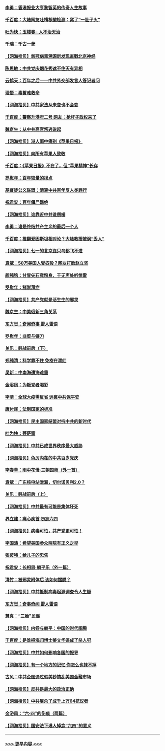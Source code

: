 #### [李勇：香港报业大亨黎智英的传奇人生故事](../pages/nsc993/n13055258.md?t=06291952) 
#### [千百度：大陆网友吐槽核酸检测：窝了“一肚子火”](../pages/nsc993/n13055194.md?t=06291952) 
#### [吐为快：玉楼春 · 人不治天治](../pages/nsc993/n13054028.md?t=06291952) 
#### [千瑞：千古一孽](../pages/nsc993/n13054016.md?t=06291952) 
#### [【网海拾贝】新冠病毒溯源新发现直戳北京神经](../pages/nsc993/n13052425.md?t=06291952) 
#### [陈思敏：中共党庆烟花秀遮不住天有异相](../pages/nsc993/n13052020.md?t=06291952) 
#### [云鹤天：百年之后——中共外交部发言人答记者问](../pages/nsc993/n13051604.md?t=06291952) 
#### [理悟：毒誓难救命](../pages/nsc993/n13051601.md?t=06291952) 
#### [【网海拾贝】中共家法从未变也不会变](../pages/nsc993/n13050366.md?t=06291952) 
#### [千百度：警察升港府二号 网友：枪杆子政权来了](../pages/nsc993/n13050261.md?t=06291952) 
#### [魏京生：从中共高官叛逃说起](../pages/nsc993/n13048997.md?t=06291952) 
#### [【网海拾贝】港人雨中痛别《苹果日报》](../pages/nsc993/n13048941.md?t=06291952) 
#### [【网海拾贝】向所有苹果人致敬](../pages/nsc993/n13046795.md?t=06291952) 
#### [千百度：《苹果日报》不在了，但“苹果精神”长存](../pages/nsc993/n13046703.md?t=06291952) 
#### [罗慰年：百年较量的拐点](../pages/nsc993/n13046542.md?t=06291952) 
#### [基督徒公义联盟：清算中共百年反人类罪行](../pages/nsc993/n13046499.md?t=06291952) 
#### [祝君安：百年僵尸罄绝](../pages/nsc993/n13045595.md?t=06291952) 
#### [【网海拾贝】谁靠近中共谁倒楣](../pages/nsc993/n13044667.md?t=06291952) 
#### [李勇：谁是终结共产主义的最后一个人](../pages/nsc993/n13044397.md?t=06291952) 
#### [千百度：推翻爱因斯坦相对论？大陆教授被讽“丢人”](../pages/nsc993/n13043908.md?t=06291952) 
#### [【网海拾贝】七一的北京连只鸟都飞不进](../pages/nsc993/n13041377.md?t=06291952) 
#### [袁斌：50万美国人受奴役？网友打脸赵立坚](../pages/nsc993/n13041330.md?t=06291952) 
#### [颜纯钩：甘冒矢石竟粉身，于无声处听惊雷](../pages/nsc993/n13041140.md?t=06291952) 
#### [罗慰年：猪崇拜症](../pages/nsc993/n13041071.md?t=06291952) 
#### [【网海拾贝】共产党就是活生生的邪灵](../pages/nsc993/n13036627.md?t=06291952) 
#### [魏京生：中美俄新三角关系](../pages/nsc993/n13035986.md?t=06291952) 
#### [东方觉：奇闻奇事 雷人雷语](../pages/nsc993/n13035878.md?t=06291952) 
#### [罗慰年：韭菜与镰刀](../pages/nsc993/n13034374.md?t=06291952) 
#### [关乐：韩战前后（下）](../pages/nsc993/n13034113.md?t=06291952) 
#### [郑纯清：科学靠不住 免疫在漂红](../pages/nsc993/n13034093.md?t=06291952) 
#### [吴新：中南海遭海难重](../pages/nsc993/n13034084.md?t=06291952) 
#### [金浴凤：为叛党者喝彩](../pages/nsc993/n13034058.md?t=06291952) 
#### [李清：全球大疫需反省 远离中共保平安](../pages/nsc993/n13033784.md?t=06291952) 
#### [唐付民：法制国家的标准](../pages/nsc993/n13032944.md?t=06291952) 
#### [【网海拾贝】民主国家结盟对抗中共的新时代](../pages/nsc993/n13031717.md?t=06291952) 
#### [吐为快：菩萨蛮](../pages/nsc993/n13030033.md?t=06291952) 
#### [【网海拾贝】中共已成世界秩序最大威胁](../pages/nsc993/n13028138.md?t=06291952) 
#### [【网海拾贝】色厉内荏的中共百岁党庆](../pages/nsc993/n13025582.md?t=06291952) 
#### [李春草：雨中花慢‧三朝国师（外一首）](../pages/nsc993/n13025567.md?t=06291952) 
#### [袁斌：广东核电站泄漏，切尔诺贝利2.0？](../pages/nsc993/n13025475.md?t=06291952) 
#### [关乐：韩战前后（上）](../pages/nsc993/n13025387.md?t=06291952) 
#### [【网海拾贝】中共最有可能是集体坏死](../pages/nsc993/n13023101.md?t=06291952) 
#### [界立建：痛心疾首 勿忘六四](../pages/nsc993/n13022339.md?t=06291952) 
#### [【网海拾贝】病毒可怕，共产党更可怕！](../pages/nsc993/n13020728.md?t=06291952) 
#### [李国涛：希望美国参众两院有正义之举](../pages/nsc993/n13020674.md?t=06291952) 
#### [张彼特：给儿子的忠告](../pages/nsc993/n13018934.md?t=06291952) 
#### [祝君安：长相思‧躺平乐（外一篇）](../pages/nsc993/n13018923.md?t=06291952) 
#### [清竹：被邪灵附体后 该如何摆脱？](../pages/nsc993/n13018877.md?t=06291952) 
#### [【网海拾贝】中共抵制病毒起源调查令人生疑](../pages/nsc993/n13017785.md?t=06291952) 
#### [东方觉：奇事奇闻 雷人雷语](../pages/nsc993/n13017577.md?t=06291952) 
#### [慧真：“三胎”民谣](../pages/nsc993/n13017394.md?t=06291952) 
#### [【网海拾贝】内卷与躺平：中国的时代图腾](../pages/nsc993/n13016128.md?t=06291952) 
#### [千百度：是谁把海归博士姜文华逼成了杀人犯](../pages/nsc993/n13015218.md?t=06291952) 
#### [【网海拾贝】中共如何影响各国的报导](../pages/nsc993/n13012599.md?t=06291952) 
#### [【网海拾贝】有一个地方的记忆 你怎么也抹不掉](../pages/nsc993/n13009802.md?t=06291952) 
#### [古风：中共企图通过假美钞搞乱美国金融市场](../pages/nsc993/n13009626.md?t=06291952) 
#### [【网海拾贝】反共是最大的政治正确](../pages/nsc993/n13007051.md?t=06291952) 
#### [【网海拾贝】中共屠杀了成千上万64抗议者](../pages/nsc993/n13002713.md?t=06291952) 
#### [金浴凤：“六·四”的伤痕（两篇）](../pages/nsc993/n13001719.md?t=06291952) 
#### [【网海拾贝】国安法下港人悼念“六四”的意义](../pages/nsc993/n13001039.md?t=06291952) 

----
#### [ >>> 更早内容 <<< ](../indexes/nsc993-earlier.md)
